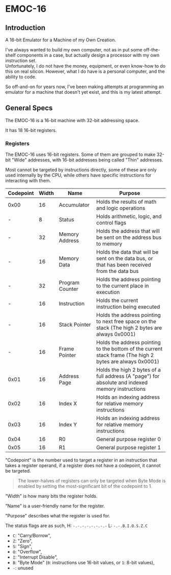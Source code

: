 # EMOC-16

## Introduction

A 16-bit Emulator for a Machine of my Own Creation.

I've always wanted to build my own computer, not as in put some off-the-shelf components in a case, but actually design a processor with my own instruction set.  
Unfortunately, I do not have the money, equipment, or even know-how to do this on real silicon. However, what I do have is a personal computer, and the ability to code.

So off-and-on for years now, I've been making attempts at programming an emulator for a machine that doesn't yet exist, and this is my latest attempt.

## General Specs

The EMOC-16 is a 16-bit machine with 32-bit addressing space.

It has 18 16-bit registers.

### Registers

The EMOC-16 uses 16-bit registers. Some of them are grouped to make 32-bit "Wide" addresses, with 16-bit addresses being called "Thin" addresses.

Most cannot be targeted by instructions directly, some of these are only used internally by the CPU, while others have specific instructions for interacting with them.

| Codepoint   | Width | Name            | Purpose                                                                                                                           |
| ----------- | ----- | --------------- | --------------------------------------------------------------------------------------------------------------------------------- |
| 0x00        | 16    | Accumulator     | Holds the results of math and logic operations                                                                                    |
| -           | 8     | Status          | Holds arithmetic, logic, and control flags                                                                                        |
| -           | 32    | Memory Address  | Holds the address that will be sent on the address bus to memory                                                                  |
| -           | 16    | Memory Data     | Holds the data that will be sent on the data bus, or that has been received from the data bus                                     |
| -           | 32    | Program Counter | Holds the address pointing to the current place in execution                                                                      |
| -           | 16    | Instruction     | Holds the current instruction being executed                                                                                      |
| -           | 16    | Stack Pointer   | Holds the address pointing to next free space on the stack (The high 2 bytes are always 0x0001)                                   |
| -           | 16    | Frame Pointer   | Holds the address pointing to the bottom of the current stack frame (The high 2 bytes are always 0x0001)                          |
| 0x01        | 16    | Address Page    | Holds the high 2 bytes of a full address (A "page") for absolute and indexed memory instructions                                  |
| 0x02        | 16    | Index X         | Holds an indexing address for relative memory instructions                                                                        |
| 0x03        | 16    | Index Y         | Holds an indexing address for relative memory instructions                                                                        |
| 0x04        | 16    | R0              | General purpose register 0                                                                                                        |
| 0x05        | 16    | R1              | General purpose register 1                                                                                                        |

"Codepoint" is the number used to target a register in an instruction that takes a register operand, if a register does not have a codepoint, it cannot be targeted.

> The lower-halves of registers can only be targeted when Byte Mode is enabled by setting the most-significant bit of the codepoint to 1.

"Width" is how many bits the register holds.

"Name" is a user-friendly name for the register.

"Purpose" describes what the register is used for.

The status flags are as such, H: `-.-.-.-.-.-.-.-` L: `-.-.B.I.O.S.Z.C`

- `C`: "Carry/Borrow",
- `Z`: "Zero",
- `S`: "Sign",
- `O`: "Overflow",
- `I`: "Interrupt Disable",
- `B`: "Byte Mode" (`0`: instructions use 16-bit values, or `1`: 8-bit values),
- `-`: unused
